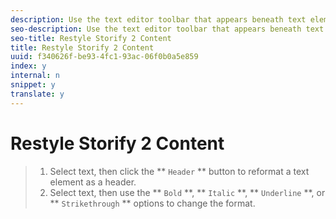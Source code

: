 ```yaml
---
description: Use the text editor toolbar that appears beneath text elements to restyle content.
seo-description: Use the text editor toolbar that appears beneath text elements to restyle content.
seo-title: Restyle Storify 2 Content
title: Restyle Storify 2 Content
uuid: f340626f-be93-4fc1-93ac-06f0b0a5e859
index: y
internal: n
snippet: y
translate: y
---
```


# Restyle Storify 2 Content


>1. Select text, then click the ** `Header` ** button to reformat a text element as a header.
>1. Select text, then use the ** `Bold` **, ** `Italic` **, ** `Underline` **, or ** `Strikethrough` ** options to change the format.
